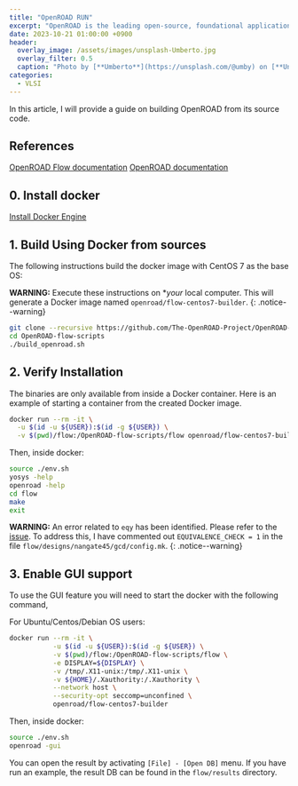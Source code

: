 ```yaml
---
title: "OpenROAD RUN"
excerpt: "OpenROAD is the leading open-source, foundational application for semiconductor digital design"
date: 2023-10-21 01:00:00 +0900
header:
  overlay_image: /assets/images/unsplash-Umberto.jpg
  overlay_filter: 0.5
  caption: "Photo by [**Umberto**](https://unsplash.com/@umby) on [**Unsplash**](https://unsplash.com/)"
categories:
  - VLSI
---
```


In this article, I will provide a guide on building OpenROAD from its source code.  

## References

[OpenROAD Flow documentation](https://openroad-flow-scripts.readthedocs.io)
[OpenROAD documentation](https://openroad.readthedocs.io)


## 0. Install docker

[Install Docker Engine](https://docs.docker.com/engine/install/)

## 1. Build Using Docker from sources

The following instructions build the docker image with CentOS 7 as the base OS:

**WARNING:** Execute these instructions on **your* local computer. This will generate a Docker image named `openroad/flow-centos7-builder`.
{: .notice--warning}  

```sh
git clone --recursive https://github.com/The-OpenROAD-Project/OpenROAD-flow-scripts
cd OpenROAD-flow-scripts
./build_openroad.sh 
```

## 2. Verify Installation

The binaries are only available from inside a Docker container. Here is an example of starting a container from the created Docker image.  

```sh
docker run --rm -it \
  -u $(id -u ${USER}):$(id -g ${USER}) \
  -v $(pwd)/flow:/OpenROAD-flow-scripts/flow openroad/flow-centos7-builder
```

Then, inside docker:

```sh
source ./env.sh
yosys -help
openroad -help
cd flow
make
exit
```

**WARNING:** An error related to `eqy` has been identified. Please refer to the [issue](https://github.com/The-OpenROAD-Project/OpenROAD/issues/4092). To address this, I have commented out `EQUIVALENCE_CHECK = 1` in the file `flow/designs/nangate45/gcd/config.mk`.
{: .notice--warning}  

## 3. Enable GUI support

To use the GUI feature you will need to start the docker with the following command,

For Ubuntu/Centos/Debian OS users:

```sh
docker run --rm -it \
           -u $(id -u ${USER}):$(id -g ${USER}) \
           -v $(pwd)/flow:/OpenROAD-flow-scripts/flow \
           -e DISPLAY=${DISPLAY} \
           -v /tmp/.X11-unix:/tmp/.X11-unix \
           -v ${HOME}/.Xauthority:/.Xauthority \
           --network host \
           --security-opt seccomp=unconfined \
           openroad/flow-centos7-builder
```

Then, inside docker:

```sh
source ./env.sh
openroad -gui
```

You can open the result by activating `[File] - [Open DB]` menu. If you have run an example, the result DB can be found in the `flow/results` directory.  
